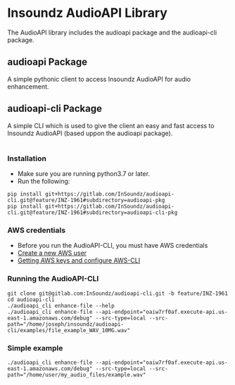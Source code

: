 
# Insoundz AudioAPI Library
The AudioAPI library includes the audioapi package and the audioapi-cli package.

## audioapi Package
A simple pythonic client to access Insoundz AudioAPI for audio enhancement.

## audioapi-cli Package
A simple CLI which is used to give the client an easy and fast access to Insoundz AudioAPI (based uppon the audioapi package).

#

### Installation
- Make sure you are running python3.7 or later. 
- Run the following: 
```console
pip install git+https://gitlab.com/InSoundz/audioapi-cli.git@feature/INZ-1961#subdirectory=audioapi-pkg  
pip install git+https://gitlab.com/InSoundz/audioapi-cli.git@feature/INZ-1961#subdirectory=audioapi-cli-pkg  
```

### AWS credentials
- Before you run the AudioAPI-CLI, you must have AWS credentials  
- [Create a new AWS user](https://inz.atlassian.net/wiki/spaces/DEV/pages/1888157707/Creating+a+new+user+in+AWS)  
- [Getting AWS keys and configure AWS-CLI](https://inz.atlassian.net/wiki/spaces/DEV/pages/1740210177/Get+Access+Key+and+Secret+Key+and+configure+AWS-CLI)

### Running the AudioAPI-CLI
```console
git clone git@gitlab.com:InSoundz/audioapi-cli.git -b feature/INZ-1961  
cd audioapi-cli  
./audioapi_cli enhance-file --help  
./audioapi_cli enhance-file --api-endpoint="oaiw7rf0af.execute-api.us-east-1.amazonaws.com/debug" --src-type=local --src-path="/home/joseph/insoundz/audioapi-cli/examples/file_example_WAV_10MG.wav"
```

### Simple example
```console
./audioapi_cli enhance-file --api-endpoint="oaiw7rf0af.execute-api.us-east-1.amazonaws.com/debug" --src-type=local --src-path="/home/user/my_audio_files/example.wav"
```